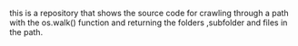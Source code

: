 this is a repository that shows the source code for crawling through a path with the os.walk() function and returning the folders ,subfolder and files in the path.
